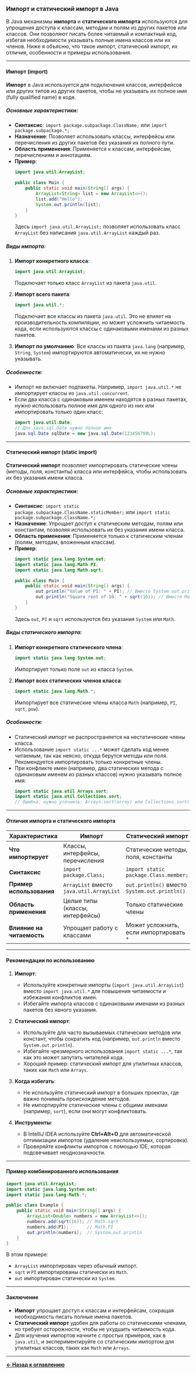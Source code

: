 ### Импорт и статический импорт в Java

В Java механизмы **импорта** и **статического импорта** используются для упрощения доступа к классам, методам и полям из других пакетов или классов. Они позволяют писать более читаемый и компактный код, избегая необходимости указывать полные имена классов или их членов. Ниже я объясню, что такое импорт, статический импорт, их отличия, особенности и примеры использования.

---

#### Импорт (import)

**Импорт** в Java используется для подключения классов, интерфейсов или других типов из других пакетов, чтобы не указывать их полное имя (fully qualified name) в коде.

##### Основные характеристики:
- **Синтаксис**: `import package.subpackage.ClassName;` или `import package.subpackage.*;`
- **Назначение**: Позволяет использовать классы, интерфейсы или перечисления из других пакетов без указания их полного пути.
- **Область применения**: Применяется к классам, интерфейсам, перечислениям и аннотациям.
- **Пример**:
  ```java
  import java.util.ArrayList;

  public class Main {
      public static void main(String[] args) {
          ArrayList<String> list = new ArrayList<>();
          list.add("Hello");
          System.out.println(list);
      }
  }
  ```
  Здесь `import java.util.ArrayList;` позволяет использовать класс `ArrayList` без написания `java.util.ArrayList` каждый раз.

##### Виды импорта:
1. **Импорт конкретного класса**:
   ```java
   import java.util.ArrayList;
   ```
   Подключает только класс `ArrayList` из пакета `java.util`.

2. **Импорт всего пакета**:
   ```java
   import java.util.*;
   ```
   Подключает все классы из пакета `java.util`. Это не влияет на производительность компиляции, но может усложнить читаемость кода, если используются классы с одинаковыми именами из разных пакетов.

3. **Импорт по умолчанию**:
   Все классы из пакета `java.lang` (например, `String`, `System`) импортируются автоматически, их не нужно указывать.

##### Особенности:
- Импорт не включает подпакеты. Например, `import java.util.*` не импортирует классы из `java.util.concurrent`.
- Если два класса с одинаковым именем находятся в разных пакетах, нужно использовать полное имя для одного из них или импортировать только один класс:
  ```java
  import java.util.Date;
  // Для java.sql.Date нужно полное имя
  java.sql.Date sqlDate = new java.sql.Date(123456789L);
  ```

---

#### Статический импорт (static import)

**Статический импорт** позволяет импортировать статические члены (методы, поля, константы) класса или интерфейса, чтобы использовать их без указания имени класса.

##### Основные характеристики:
- **Синтаксис**: `import static package.subpackage.ClassName.staticMember;` или `import static package.subpackage.ClassName.*;`
- **Назначение**: Упрощает доступ к статическим методам, полям или константам, позволяя использовать их без указания имени класса.
- **Область применения**: Применяется только к статическим членам (полям, методам, вложенным классам).
- **Пример**:
  ```java
  import static java.lang.System.out;
  import static java.lang.Math.PI;
  import static java.lang.Math.sqrt;

  public class Main {
      public static void main(String[] args) {
          out.println("Value of PI: " + PI); // Вместо System.out.println
          out.println("Square root of 16: " + sqrt(16)); // Вместо Math.sqrt
      }
  }
  ```
  Здесь `out`, `PI` и `sqrt` используются без указания `System` или `Math`.

##### Виды статического импорта:
1. **Импорт конкретного статического члена**:
   ```java
   import static java.lang.System.out;
   ```
   Импортирует только поле `out` из класса `System`.

2. **Импорт всех статических членов класса**:
   ```java
   import static java.lang.Math.*;
   ```
   Импортирует все статические члены класса `Math` (например, `PI`, `sqrt`, `pow`).

##### Особенности:
- Статический импорт не распространяется на нестатические члены класса.
- Использование `import static ...*` может сделать код менее читаемым, так как неясно, откуда берутся методы или поля. Рекомендуется импортировать только конкретные члены.
- При конфликте имен (например, два статических метода с одинаковым именем из разных классов) нужно указывать полное имя:
  ```java
  import static java.util.Arrays.sort;
  import static java.util.Collections.sort;
  // Ошибка, нужно уточнить: Arrays.sort(array) или Collections.sort(list)
  ```

---

#### Отличия импорта и статического импорта

| Характеристика              | Импорт                              | Статический импорт                     |
|-----------------------------|-------------------------------------|---------------------------------------|
| **Что импортирует**         | Классы, интерфейсы, перечисления   | Статические методы, поля, константы   |
| **Синтаксис**               | `import package.Class;`            | `import static package.Class.member;` |
| **Пример использования**    | `ArrayList` вместо `java.util.ArrayList` | `out.println()` вместо `System.out.println()` |
| **Область применения**      | Целые типы (классы, интерфейсы)    | Только статические члены              |
| **Влияние на читаемость**   | Упрощает работу с классами         | Может усложнить, если импортировать `*` |

---

#### Рекомендации по использованию
1. **Импорт**:
    - Используйте конкретные импорты (`import java.util.ArrayList`) вместо `import java.util.*` для повышения читаемости и избежания конфликтов имен.
    - Избегайте импорта классов с одинаковыми именами из разных пакетов без явного указания.

2. **Статический импорт**:
    - Используйте для часто вызываемых статических методов или констант, чтобы сократить код (например, `out.println` вместо `System.out.println`).
    - Избегайте чрезмерного использования `import static ...*`, так как это может запутать читателей кода.
    - Хороший пример: статический импорт для утилитных классов, таких как `Math` или `Arrays`.

3. **Когда избегать**:
    - Не используйте статический импорт в больших проектах, где важно понимать происхождение методов.
    - Не импортируйте статические члены с общими именами (например, `sort`), если они могут конфликтовать.

4. **Инструменты**:
    - В IntelliJ IDEA используйте **Ctrl+Alt+O** для автоматической оптимизации импортов (удаление неиспользуемых, сортировка).
    - Проверяйте конфликты импортов с помощью IDE, которая подсвечивает неоднозначности.

---

#### Пример комбинированного использования
```java
import java.util.ArrayList;
import static java.lang.System.out;
import static java.lang.Math.*;

public class Example {
    public static void main(String[] args) {
        ArrayList<Double> numbers = new ArrayList<>();
        numbers.add(sqrt(16)); // Math.sqrt
        numbers.add(PI);       // Math.PI
        out.println(numbers);  // System.out.println
    }
}
```
В этом примере:
- `ArrayList` импортирован через обычный импорт.
- `sqrt` и `PI` импортированы статически из `Math`.
- `out` импортирован статически из `System`.

---

#### Заключение
- **Импорт** упрощает доступ к классам и интерфейсам, сокращая необходимость писать полные имена пакетов.
- **Статический импорт** удобен для работы со статическими членами, но требует осторожности, чтобы не ухудшить читаемость кода.
- Для изучения импортов начните с простых примеров, как в `java.util`, и экспериментируйте со статическим импортом для утилитных классов, таких как `Math` или `Arrays`.

---
[**&#x2190; Назад к оглавлению**](README.md)